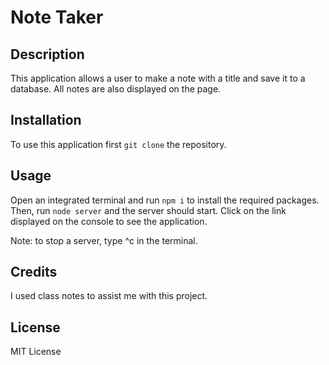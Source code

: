 # Note Taker

## Description

This application allows a user to make a note with a title and save it to a database. All notes are also displayed on the page. 


## Installation

To use this application first `git clone` the repository.

## Usage

 Open an integrated terminal and run `npm i` to install the required packages. Then, run `node server` and the server should start. Click on the link displayed on the console to see the application.

Note: to stop a server, type ^c in the terminal.

## Credits

I used class notes to assist me with this project. 

## License

MIT License
